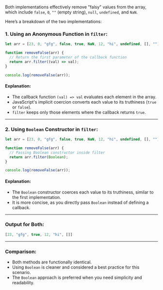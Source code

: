 Both implementations effectively remove "falsy" values from the array, which include `false`, `0`, `""` (empty string), `null`, `undefined`, and `NaN`.

Here’s a breakdown of the two implementations:

### **1. Using an Anonymous Function in `filter`:**
```javascript
let arr = [23, 0, "gfg", false, true, NaN, 12, "hi", undefined, [], ""];

function removeFalse(arr) {
  // Return the first parameter of the callback function
  return arr.filter((val) => val);
}

console.log(removeFalse(arr));
```

#### **Explanation:**
- The callback function `(val) => val` evaluates each element in the array.
- JavaScript's implicit coercion converts each value to its truthiness (`true` or `false`).
- `filter` keeps only those elements where the callback returns `true`.

---

### **2. Using `Boolean` Constructor in `filter`:**
```javascript
let arr = [23, 0, "gfg", false, true, NaN, 12, "hi", undefined, [], ""];

function removeFalse(arr) {
  // Passing Boolean constructor inside filter
  return arr.filter(Boolean);
}

console.log(removeFalse(arr));
```

#### **Explanation:**
- The `Boolean` constructor coerces each value to its truthiness, similar to the first implementation.
- It is more concise, as you directly pass `Boolean` instead of defining a callback.

---

### **Output for Both:**
```javascript
[23, "gfg", true, 12, "hi", []]
```

---

### **Comparison:**
- Both methods are functionally identical.
- Using `Boolean` is cleaner and considered a best practice for this scenario.
- The `Boolean` approach is preferred when you need simplicity and readability.